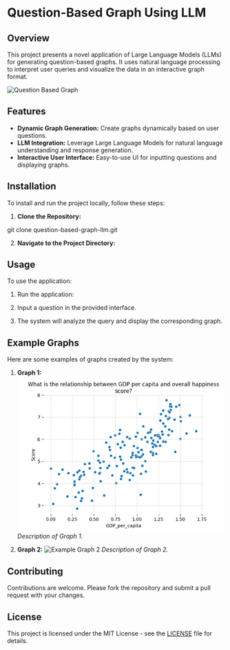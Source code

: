 # Question-Based Graph Using LLM

## Overview

This project presents a novel application of Large Language Models (LLMs) for generating question-based graphs. It uses natural language processing to interpret user queries and visualize the data in an interactive graph format.

![Question Based Graph](question_based_graph.gif)

## Features

- **Dynamic Graph Generation:** Create graphs dynamically based on user questions.
- **LLM Integration:** Leverage Large Language Models for natural language understanding and response generation.
- **Interactive User Interface:** Easy-to-use UI for inputting questions and displaying graphs.

## Installation

To install and run the project locally, follow these steps:

1. **Clone the Repository:**

git clone question-based-graph-llm.git


2. **Navigate to the Project Directory:**


## Usage

To use the application:

1. Run the application:

2. Input a question in the provided interface.
3. The system will analyze the query and display the corresponding graph.

## Example Graphs

Here are some examples of graphs created by the system:

1. **Graph 1:**
![Example Graph 1](filename.png)
*Description of Graph 1.*

2. **Graph 2:**
![Example Graph 2](filename2.png)
*Description of Graph 2.*

## Contributing

Contributions are welcome. Please fork the repository and submit a pull request with your changes.

## License

This project is licensed under the MIT License - see the [LICENSE](LICENSE) file for details.

